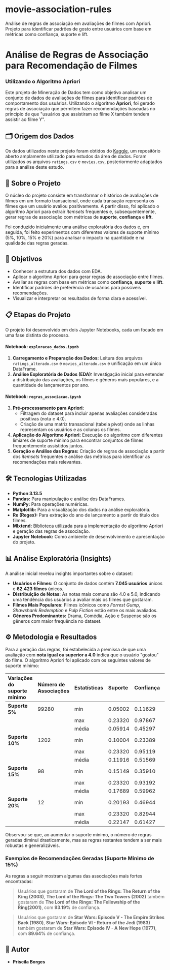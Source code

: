 # movie-association-rules
Análise de regras de associação em avaliações de filmes com Apriori. Projeto para identificar padrões de gosto entre usuários com base em métricas como confiança, suporte e lift.

# Análise de Regras de Associação para Recomendação de Filmes
### Utilizando o Algoritmo Apriori

Este projeto de Mineração de Dados tem como objetivo analisar um conjunto de dados de avaliações de filmes para identificar padrões de comportamento dos usuários. Utilizando o algoritmo **Apriori**, foi gerado regras de associação que permitem fazer recomendações baseadas no princípio de que "usuários que assistiram ao filme X também tendem assistir ao filme Y".

## 🗂️ Origem dos Dados

Os dados utilizados neste projeto foram obtidos do [Kaggle](https://www.kaggle.com/datasets/parasharmanas/movie-recommendation-system/code?datasetId=3375918), um repositório aberto amplamente utilizado para estudos da área de dados. Foram utilizados os arquivos `ratings.csv` e `movies.csv`, posteriormente adaptados para a análise deste estudo.

## 📜 Sobre o Projeto

O núcleo do projeto consiste em transformar o histórico de avaliações de filmes em um formato transacional, onde cada transação representa os filmes que um usuário avaliou positivamente. A partir disso, foi aplicado o algoritmo Apriori para extrair *itemsets* frequentes e, subsequentemente, gerar regras de associação com métricas de **suporte**, **confiança** e **lift**.

Foi conduzido inicialmente uma análise exploratória dos dados e, em seguida, foi feito experimentos com diferentes valores de suporte mínimo (5%, 10%, 15% e 20%) para analisar o impacto na quantidade e na qualidade das regras geradas.

## 🎯 Objetivos

- Conhecer a estrutura dos dados com EDA.
- Aplicar o algoritmo Apriori para gerar regras de associação entre filmes.
- Avaliar as regras com base em métricas como **confiança**, **suporte** e **lift**.
- Identificar padrões de preferência de usuários para possíveis recomendações.
- Visualizar e interpretar os resultados de forma clara e acessível.

## 📋 Etapas do Projeto

O projeto foi desenvolvido em dois Jupyter Notebooks, cada um focado em uma fase distinta do processo.

#### **Notebook: `exploracao_dados.ipynb`**

1.  **Carregamento e Preparação dos Dados:** Leitura dos arquivos `ratings_alterado.csv` e `movies_alterado.csv` e unificação em um único DataFrame.
2.  **Análise Exploratória de Dados (EDA):** Investigação inicial para entender a distribuição das avaliações, os filmes e gêneros mais populares, e a quantidade de lançamentos por ano.

#### **Notebook: `regras_associacao.ipynb`**

3.  **Pré-processamento para Apriori:**
    * Filtragem do dataset para incluir apenas avaliações consideradas positivas (nota ≥ 4.0).
    * Criação de uma matriz transacional (tabela pivot) onde as linhas representam os usuários e as colunas os filmes.
4.  **Aplicação do Algoritmo Apriori:** Execução do algoritmo com diferentes limiares de suporte mínimo para encontrar conjuntos de filmes frequentemente assistidos juntos.
5.  **Geração e Análise das Regras:** Criação de regras de associação a partir dos *itemsets* frequentes e análise das métricas para identificar as recomendações mais relevantes.

## 🛠️ Tecnologias Utilizadas

* **Python 3.13.5**
* **Pandas:** Para manipulação e análise dos DataFrames.
* **NumPy:** Para operações numéricas.
* **Matplotlib:** Para a visualização dos dados na análise exploratória.
* **Re (Regex):** Para extração do ano de lançamento a partir do título dos filmes.
* **Mlxtend:** Biblioteca utilizada para a implementação do algoritmo Apriori e geração das regras de associação.
* **Jupyter Notebook:** Como ambiente de desenvolvimento e apresentação do projeto.

## 📊 Análise Exploratória (Insights)

A análise inicial revelou insights importantes sobre o dataset:
* **Usuários e Filmes:** O conjunto de dados contém **7.045 usuários** únicos e **62.423 filmes** únicos.
* **Distribuição de Notas:** As notas mais comuns são 4.0 e 5.0, indicando uma tendência dos usuários a avaliar mais os filmes que gostaram.
* **Filmes Mais Populares:** Filmes icônicos como *Forrest Gump*, *Shawshank Redemption* e *Pulp Fiction* estão entre os mais avaliados.
* **Gêneros Predominantes:** Drama, Comédia, Ação e Suspense são os gêneros com maior frequência no dataset.

## ⚙️ Metodologia e Resultados

Para a geração das regras, foi estabelecida a premissa de que uma avaliação com **nota igual ou superior a 4.0** indica que o usuário "gostou" do filme. O algoritmo Apriori foi aplicado com os seguintes valores de suporte mínimo:

| Variações do suporte mínimo | Número de Associações | Estatísticas | Suporte | Confiança | Lift      |
| :--------------------------- | :-------------------- | :----------- | :------ | :-------- | :-------- |
| **Suporte 5%** | 99280                 | min          | 0.05002 | 0.11629   | 1.02899   |
|                              |                       | max          | 0.23320 | 0.97867   | 9.35148   |
|                              |                       | média        | 0.05914 | 0.45297   | 2.91317   |
| **Suporte 10%** | 1202                  | min          | 0.10004 | 0.23389   | 1.21137   |
|                              |                       | max          | 0.23320 | 0.95119   | 4.68967   |
|                              |                       | média        | 0.11916 | 0.51569   | 2.13345   |
| **Suporte 15%** | 98                    | min          | 0.15149 | 0.35910   | 1.21347   |
|                              |                       | max          | 0.23320 | 0.93192   | 4.10476   |
|                              |                       | média        | 0.17689 | 0.59962   | 2.06119   |
| **Suporte 20%** | 12                    | min          | 0.20193 | 0.46944   | 1.43525   |
|                              |                       | max          | 0.23320 | 0.82944   | 2.67250   |
|                              |                       | média        | 0.22147 | 0.61427   | 1.71203   |

Observou-se que, ao aumentar o suporte mínimo, o número de regras geradas diminui drasticamente, mas as regras restantes tendem a ser mais robustas e generalizáveis.

### Exemplos de Recomendações Geradas (Suporte Mínimo de 15%)

As regras a seguir mostram algumas das associações mais fortes encontradas:

> Usuários que gostaram de **The Lord of the Rings: The Return of the King (2003)**, **The Lord of the Rings: The Two Towers (2002)** também gostaram de **The Lord of the Rings: The Fellowship of the Ring(2001)**, com **93.19%** de confiança.

> Usuários que gostaram de **Star Wars: Episode V - The Empire Strikes Back (1980)**, **Star Wars: Episode VI - Return of the Jedi (1983)** também gostaram de **Star Wars: Episode IV - A New Hope (1977)**, com **89.64%** de confiança.


## 👤 Autor

* **Priscila Borges**
